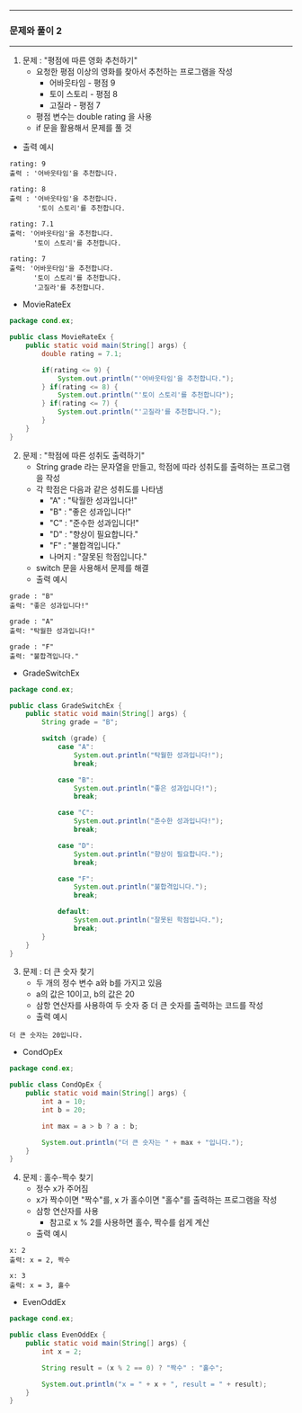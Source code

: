 -----
### 문제와 풀이 2
-----
1. 문제 : "평점에 따른 영화 추천하기"
   - 요청한 평점 이상의 영화를 찾아서 추천하는 프로그램을 작성
      + 어바웃타임 - 평점 9
      + 토이 스토리 - 평점 8
      + 고질라 - 평점 7
   - 평점 변수는 double rating 을 사용
   - if 문을 활용해서 문제를 풀 것
  - 출력 예시
```
rating: 9
출력 : '어바웃타임'을 추천합니다.

rating: 8
출력 : '어바웃타임'을 추천합니다.
       '토이 스토리'를 추천합니다.

rating: 7.1
출력: '어바웃타임'을 추천합니다.
      '토이 스토리'를 추천합니다.

rating: 7
출력: '어바웃타임'을 추천합니다.
      '토이 스토리'를 추천합니다.
      '고질라'를 추천합니다.
```
   - MovieRateEx
```java
package cond.ex;

public class MovieRateEx {
    public static void main(String[] args) {
        double rating = 7.1;

        if(rating <= 9) {
            System.out.println("'어바웃타임'을 추천합니다.");
        } if(rating <= 8) {
            System.out.println("'토이 스토리'를 추천합니다");
        } if(rating <= 7) {
            System.out.println("'고질라'를 추천합니다.");
        }
    }
}
```

2. 문제 : "학점에 따른 성취도 출력하기"
   - String grade 라는 문자열을 만들고, 학점에 따라 성취도를 출력하는 프로그램을 작성
   - 각 학점은 다음과 같은 성취도를 나타냄
      + "A" : "탁월한 성과입니다!"
      + "B" : "좋은 성과입니다!"
      + "C" : "준수한 성과입니다!"
      + "D" : "향상이 필요합니다."
      + "F" : "불합격입니다."
      + 나머지 : "잘못된 학점입니다."
   - switch 문을 사용해서 문제를 해결
   - 출력 예시
```
grade : "B"
출력: "좋은 성과입니다!"

grade : "A"
출력: "탁월한 성과입니다!"

grade : "F"
출력: "불합격입니다." 
```
   - GradeSwitchEx
```java
package cond.ex;

public class GradeSwitchEx {
    public static void main(String[] args) {
        String grade = "B";

        switch (grade) {
            case "A":
                System.out.println("탁월한 성과입니다!");
                break;

            case "B":
                System.out.println("좋은 성과입니다!");
                break;

            case "C":
                System.out.println("준수한 성과입니다!");
                break;

            case "D":
                System.out.println("향상이 필요합니다.");
                break;

            case "F":
                System.out.println("불합격입니다.");
                break;

            default:
                System.out.println("잘못된 학점입니다.");
                break;
        }
    }
}
```

3. 문제 : 더 큰 숫자 찾기
    - 두 개의 정수 변수 a와 b를 가지고 있음
    - a의 값은 10이고, b의 값은 20
    - 삼항 연산자를 사용하여 두 숫자 중 더 큰 숫자를 출력하는 코드를 작성
    - 출력 예시
```
더 큰 숫자는 20입니다.
```
   - CondOpEx
```java
package cond.ex;

public class CondOpEx {
    public static void main(String[] args) {
        int a = 10;
        int b = 20;

        int max = a > b ? a : b;

        System.out.println("더 큰 숫자는 " + max + "입니다.");
    }
}
```

4. 문제 : 홀수-짝수 찾기
   - 정수 x가 주어짐
   - x가 짝수이면 "짝수"를, x 가 홀수이면 "홀수"를 출력하는 프로그램을 작성
   - 삼항 연산자를 사용
     + 참고로 x % 2를 사용하면 홀수, 짝수를 쉽게 계산
   - 출력 예시
```
x: 2
출력: x = 2, 짝수

x: 3
출력: x = 3, 홀수
```
   - EvenOddEx
```java
package cond.ex;

public class EvenOddEx {
    public static void main(String[] args) {
        int x = 2;

        String result = (x % 2 == 0) ? "짝수" : "홀수";

        System.out.println("x = " + x + ", result = " + result);
    }
}
```
